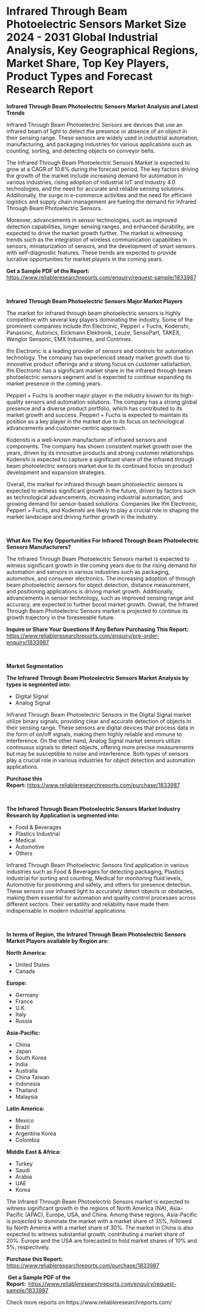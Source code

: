 <p><h1>Infrared Through Beam Photoelectric Sensors Market Size 2024 - 2031 Global Industrial Analysis, Key Geographical Regions, Market Share, Top Key Players, Product Types and Forecast Research Report</h1></p><p><strong>Infrared Through Beam Photoelectric Sensors Market Analysis and Latest Trends</strong></p>
<p><p>Infrared Through Beam Photoelectric Sensors are devices that use an infrared beam of light to detect the presence or absence of an object in their sensing range. These sensors are widely used in industrial automation, manufacturing, and packaging industries for various applications such as counting, sorting, and detecting objects on conveyor belts.</p><p>The Infrared Through Beam Photoelectric Sensors Market is expected to grow at a CAGR of 10.6% during the forecast period. The key factors driving the growth of the market include increasing demand for automation in various industries, rising adoption of industrial IoT and Industry 4.0 technologies, and the need for accurate and reliable sensing solutions. Additionally, the surge in e-commerce activities and the need for efficient logistics and supply chain management are fueling the demand for Infrared Through Beam Photoelectric Sensors.</p><p>Moreover, advancements in sensor technologies, such as improved detection capabilities, longer sensing ranges, and enhanced durability, are expected to drive the market growth further. The market is witnessing trends such as the integration of wireless communication capabilities in sensors, miniaturization of sensors, and the development of smart sensors with self-diagnostic features. These trends are expected to provide lucrative opportunities for market players in the coming years.</p></p>
<p><strong>Get a Sample PDF of the Report:&nbsp;</strong> <a href="https://www.reliableresearchreports.com/enquiry/request-sample/1833987">https://www.reliableresearchreports.com/enquiry/request-sample/1833987</a></p>
<p>&nbsp;</p>
<p><strong>Infrared Through Beam Photoelectric Sensors Major Market Players</strong></p>
<p><p>The market for infrared through beam photoelectric sensors is highly competitive with several key players dominating the industry. Some of the prominent companies include Ifm Electronic, Pepperl + Fuchs, Kodenshi, Panasonic, Autonics, Eickmann Elektronik, Leuze, SensoPart, TAKEX, Wenglor Sensoric, EMX Industries, and Contrinex.</p><p>Ifm Electronic is a leading provider of sensors and controls for automation technology. The company has experienced steady market growth due to innovative product offerings and a strong focus on customer satisfaction. Ifm Electronic has a significant market share in the infrared through beam photoelectric sensors segment and is expected to continue expanding its market presence in the coming years.</p><p>Pepperl + Fuchs is another major player in the industry known for its high-quality sensors and automation solutions. The company has a strong global presence and a diverse product portfolio, which has contributed to its market growth and success. Pepperl + Fuchs is expected to maintain its position as a key player in the market due to its focus on technological advancements and customer-centric approach.</p><p>Kodenshi is a well-known manufacturer of infrared sensors and components. The company has shown consistent market growth over the years, driven by its innovative products and strong customer relationships. Kodenshi is expected to capture a significant share of the infrared through beam photoelectric sensors market due to its continued focus on product development and expansion strategies.</p><p>Overall, the market for infrared through beam photoelectric sensors is expected to witness significant growth in the future, driven by factors such as technological advancements, increasing industrial automation, and growing demand for sensor-based solutions. Companies like Ifm Electronic, Pepperl + Fuchs, and Kodenshi are likely to play a crucial role in shaping the market landscape and driving further growth in the industry.</p></p>
<p>&nbsp;</p>
<p><strong>What Are The Key Opportunities For Infrared Through Beam Photoelectric Sensors Manufacturers?</strong></p>
<p><p>The Infrared Through Beam Photoelectric Sensors market is expected to witness significant growth in the coming years due to the rising demand for automation and sensors in various industries such as packaging, automotive, and consumer electronics. The increasing adoption of through beam photoelectric sensors for object detection, distance measurement, and positioning applications is driving market growth. Additionally, advancements in sensor technology, such as improved sensing range and accuracy, are expected to further boost market growth. Overall, the Infrared Through Beam Photoelectric Sensors market is projected to continue its growth trajectory in the foreseeable future.</p></p>
<p><strong>Inquire or Share Your Questions If Any Before Purchasing This Report:</strong> <a href="https://www.reliableresearchreports.com/enquiry/pre-order-enquiry/1833987">https://www.reliableresearchreports.com/enquiry/pre-order-enquiry/1833987</a></p>
<p>&nbsp;</p>
<p><strong>Market Segmentation</strong></p>
<p><strong>The Infrared Through Beam Photoelectric Sensors Market Analysis by types is segmented into:</strong></p>
<p><ul><li>Digital Signal</li><li>Analog Signal</li></ul></p>
<p><p>Infrared Through Beam Photoelectric Sensors in the Digital Signal market utilize binary signals, providing clear and accurate detection of objects in their sensing range. These sensors are digital devices that process data in the form of on/off signals, making them highly reliable and immune to interference. On the other hand, Analog Signal market sensors utilize continuous signals to detect objects, offering more precise measurements but may be susceptible to noise and interference. Both types of sensors play a crucial role in various industries for object detection and automation applications.</p></p>
<p><strong>Purchase this Report:&nbsp;</strong><a href="https://www.reliableresearchreports.com/purchase/1833987">https://www.reliableresearchreports.com/purchase/1833987</a></p>
<p>&nbsp;</p>
<p><strong>The Infrared Through Beam Photoelectric Sensors Market Industry Research by Application is segmented into:</strong></p>
<p><ul><li>Food & Beverages</li><li>Plastics Industrial</li><li>Medical</li><li>Automotive</li><li>Others</li></ul></p>
<p><p>Infrared Through Beam Photoelectric Sensors find application in various industries such as Food & Beverages for detecting packaging, Plastics Industrial for sorting and counting, Medical for monitoring fluid levels, Automotive for positioning and safety, and others for presence detection. These sensors use infrared light to accurately detect objects or obstacles, making them essential for automation and quality control processes across different sectors. Their versatility and reliability have made them indispensable in modern industrial applications.</p></p>
<p>&nbsp;</p>
<p><strong>In terms of Region, the Infrared Through Beam Photoelectric Sensors Market Players available by Region are:</strong></p>
<p>
    <p> <strong> North America: </strong>
        <ul>
            <li>United States</li>
            <li>Canada</li>
        </ul>
        </p> 
    <p> <strong> Europe: </strong>
        <ul>
            <li>Germany</li>
            <li>France</li>
            <li>U.K.</li>
            <li>Italy</li>
            <li>Russia</li>
        </ul>
        </p> 
    <p> <strong> Asia-Pacific: </strong>
        <ul>
            <li>China</li>
            <li>Japan</li>
            <li>South Korea</li>
            <li>India</li>
            <li>Australia</li>
            <li>China Taiwan</li>
            <li>Indonesia</li>
            <li>Thailand</li>
            <li>Malaysia</li>
        </ul>
        </p> 
    <p> <strong> Latin America: </strong>
        <ul>
            <li>Mexico</li>
            <li>Brazil</li>
            <li>Argentina Korea</li>
            <li>Colombia</li>
        </ul>
        </p> 
    <p> <strong> Middle East & Africa: </strong>
        <ul>
            <li>Turkey</li>
            <li>Saudi</li>
            <li>Arabia</li>
            <li>UAE</li>
            <li>Korea</li>
        </ul>
    </p>
    </p>
<p><p>The Infrared Through Beam Photoelectric Sensors market is expected to witness significant growth in the regions of North America (NA), Asia-Pacific (APAC), Europe, USA, and China. Among these regions, Asia-Pacific is projected to dominate the market with a market share of 35%, followed by North America with a market share of 30%. The market in China is also expected to witness substantial growth, contributing a market share of 20%. Europe and the USA are forecasted to hold market shares of 10% and 5%, respectively.</p></p>
<p><strong>Purchase this Report: </strong><a href="https://www.reliableresearchreports.com/purchase/1833987">https://www.reliableresearchreports.com/purchase/1833987</a></p>
<p>&nbsp;<strong>Get a Sample PDF of the Report:&nbsp;&nbsp;</strong><a href="https://www.reliableresearchreports.com/enquiry/request-sample/1833987">https://www.reliableresearchreports.com/enquiry/request-sample/1833987</a></p>
<p><strong></strong></p>
<p>Check more reports on https://www.reliableresearchreports.com/</p>